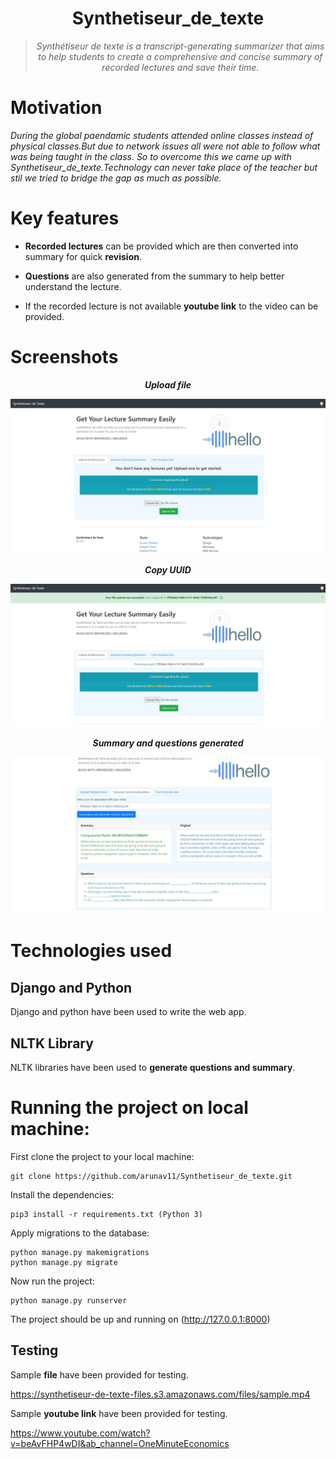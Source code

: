 <div align="center">
<h1>Synthetiseur_de_texte</h1>
<blockquote>
<p><i>Synthétiseur de texte is a transcript-generating summarizer that aims to help students to create a comprehensive and concise summary of recorded lectures and save their time.</b></i></p>
</blockquote>
</div>

# Motivation
<i> During the global paendamic students attended online classes instead of physical classes.But due to network issues all were not able to follow what was being taught in the class. So to overcome this we came up with Synthetiseur_de_texte.Technology can never take place of the teacher but stil we tried to bridge the gap as much as possible.</i>

# Key features 
* **Recorded lectures** can be provided which are then converted into summary for quick **revision**.

* **Questions** are also generated from the summary to help better understand the lecture.

* If the recorded lecture is not available **youtube link** to the video can be provided.

# Screenshots


<div align="center"><i><b>Upload file</b></i></div>

![ss1](/website-1.JPG)




<div align="center"><b><i>Copy UUID </i></b></div>

![ss2](/webiste-2.JPG)




<div align="center"><b><i>Summary and questions generated</b></i></div>

![ss3](/website3.JPG)




# Technologies used
## Django and Python 
Django and python have been used to write the web app.
## NLTK Library
NLTK libraries have been used to **generate questions and summary**.

# Running the project on local machine:
First clone the project to your local machine:
```
git clone https://github.com/arunav11/Synthetiseur_de_texte.git
```
Install the dependencies:
```
pip3 install -r requirements.txt (Python 3)
```
Apply migrations to the database:
```
python manage.py makemigrations
python manage.py migrate
```
Now run the project:
```
python manage.py runserver
```

The project should be up and running on (http://127.0.0.1:8000)

## Testing 
Sample **file** have been provided for testing.
 
 https://synthetiseur-de-texte-files.s3.amazonaws.com/files/sample.mp4
 
 Sample **youtube link** have been provided for testing.
 
 https://www.youtube.com/watch?v=beAvFHP4wDI&ab_channel=OneMinuteEconomics


